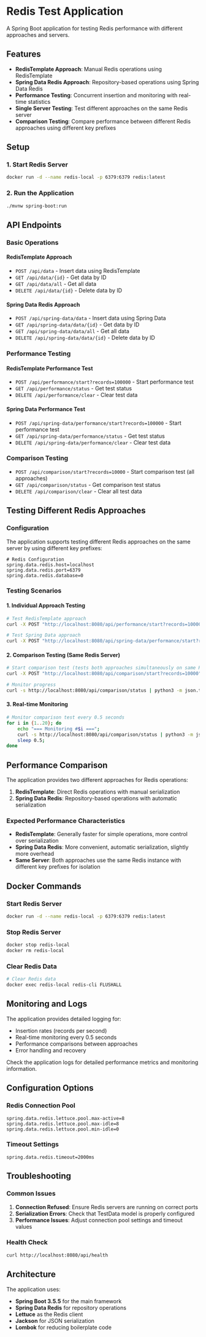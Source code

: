 # Redis Test Application

A Spring Boot application for testing Redis performance with different approaches and servers.

## Features

- **RedisTemplate Approach**: Manual Redis operations using RedisTemplate
- **Spring Data Redis Approach**: Repository-based operations using Spring Data Redis
- **Performance Testing**: Concurrent insertion and monitoring with real-time statistics
- **Single Server Testing**: Test different approaches on the same Redis server
- **Comparison Testing**: Compare performance between different Redis approaches using different key prefixes

## Setup

### 1. Start Redis Server

```bash
docker run -d --name redis-local -p 6379:6379 redis:latest
```

### 2. Run the Application
```bash
./mvnw spring-boot:run
```

## API Endpoints

### Basic Operations

#### RedisTemplate Approach
- `POST /api/data` - Insert data using RedisTemplate
- `GET /api/data/{id}` - Get data by ID
- `GET /api/data/all` - Get all data
- `DELETE /api/data/{id}` - Delete data by ID

#### Spring Data Redis Approach
- `POST /api/spring-data/data` - Insert data using Spring Data
- `GET /api/spring-data/data/{id}` - Get data by ID
- `GET /api/spring-data/data/all` - Get all data
- `DELETE /api/spring-data/data/{id}` - Delete data by ID

### Performance Testing

#### RedisTemplate Performance Test
- `POST /api/performance/start?records=100000` - Start performance test
- `GET /api/performance/status` - Get test status
- `DELETE /api/performance/clear` - Clear test data

#### Spring Data Performance Test
- `POST /api/spring-data/performance/start?records=100000` - Start performance test
- `GET /api/spring-data/performance/status` - Get test status
- `DELETE /api/spring-data/performance/clear` - Clear test data

### Comparison Testing
- `POST /api/comparison/start?records=10000` - Start comparison test (all approaches)
- `GET /api/comparison/status` - Get comparison test status
- `DELETE /api/comparison/clear` - Clear all test data

## Testing Different Redis Approaches

### Configuration

The application supports testing different Redis approaches on the same server by using different key prefixes:

```properties
# Redis Configuration
spring.data.redis.host=localhost
spring.data.redis.port=6379
spring.data.redis.database=0
```

### Testing Scenarios

#### 1. Individual Approach Testing
```bash
# Test RedisTemplate approach
curl -X POST "http://localhost:8080/api/performance/start?records=10000"

# Test Spring Data approach
curl -X POST "http://localhost:8080/api/spring-data/performance/start?records=10000"
```

#### 2. Comparison Testing (Same Redis Server)
```bash
# Start comparison test (tests both approaches simultaneously on same Redis)
curl -X POST "http://localhost:8080/api/comparison/start?records=10000"

# Monitor progress
curl -s http://localhost:8080/api/comparison/status | python3 -m json.tool
```

#### 3. Real-time Monitoring
```bash
# Monitor comparison test every 0.5 seconds
for i in {1..20}; do 
    echo "=== Monitoring #$i ==="; 
    curl -s http://localhost:8080/api/comparison/status | python3 -m json.tool; 
    sleep 0.5; 
done
```

## Performance Comparison

The application provides two different approaches for Redis operations:

1. **RedisTemplate**: Direct Redis operations with manual serialization
2. **Spring Data Redis**: Repository-based operations with automatic serialization

### Expected Performance Characteristics

- **RedisTemplate**: Generally faster for simple operations, more control over serialization
- **Spring Data Redis**: More convenient, automatic serialization, slightly more overhead
- **Same Server**: Both approaches use the same Redis instance with different key prefixes for isolation

## Docker Commands

### Start Redis Server
```bash
docker run -d --name redis-local -p 6379:6379 redis:latest
```

### Stop Redis Server
```bash
docker stop redis-local
docker rm redis-local
```

### Clear Redis Data
```bash
# Clear Redis data
docker exec redis-local redis-cli FLUSHALL
```

## Monitoring and Logs

The application provides detailed logging for:
- Insertion rates (records per second)
- Real-time monitoring every 0.5 seconds
- Performance comparisons between approaches
- Error handling and recovery

Check the application logs for detailed performance metrics and monitoring information.

## Configuration Options

### Redis Connection Pool
```properties
spring.data.redis.lettuce.pool.max-active=8
spring.data.redis.lettuce.pool.max-idle=8
spring.data.redis.lettuce.pool.min-idle=0
```

### Timeout Settings
```properties
spring.data.redis.timeout=2000ms
```

## Troubleshooting

### Common Issues

1. **Connection Refused**: Ensure Redis servers are running on correct ports
2. **Serialization Errors**: Check that TestData model is properly configured
3. **Performance Issues**: Adjust connection pool settings and timeout values

### Health Check
```bash
curl http://localhost:8080/api/health
```

## Architecture

The application uses:
- **Spring Boot 3.5.5** for the main framework
- **Spring Data Redis** for repository operations
- **Lettuce** as the Redis client
- **Jackson** for JSON serialization
- **Lombok** for reducing boilerplate code